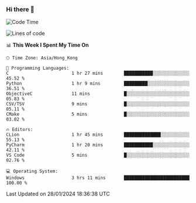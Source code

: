 ### Hi there 👋

<!--
**RoiexLee/RoiexLee** is a ✨ _special_ ✨ repository because its `README.md` (this file) appears on your GitHub profile.

Here are some ideas to get you started:

- 🔭 I’m currently working on ...
- 🌱 I’m currently learning ...
- 👯 I’m looking to collaborate on ...
- 🤔 I’m looking for help with ...
- 💬 Ask me about ...
- 📫 How to reach me: ...
- 😄 Pronouns: ...
- ⚡ Fun fact: ...
-->

<!--START_SECTION:waka-->
![Code Time](http://img.shields.io/badge/Code%20Time-473%20hrs%2024%20mins-blue)

![Lines of code](https://img.shields.io/badge/From%20Hello%20World%20I%27ve%20Written-36.7%20thousand%20lines%20of%20code-blue)

📊 **This Week I Spent My Time On** 

```text
🕑︎ Time Zone: Asia/Hong_Kong

💬 Programming Languages: 
C                        1 hr 27 mins        ███████████░░░░░░░░░░░░░░   45.52 % 
Python                   1 hr 9 mins         █████████░░░░░░░░░░░░░░░░   36.51 % 
ObjectiveC               11 mins             █░░░░░░░░░░░░░░░░░░░░░░░░   05.83 % 
CSV/TSV                  9 mins              █░░░░░░░░░░░░░░░░░░░░░░░░   05.11 % 
CMake                    5 mins              █░░░░░░░░░░░░░░░░░░░░░░░░   03.02 % 

🔥 Editors: 
CLion                    1 hr 45 mins        ██████████████░░░░░░░░░░░   55.13 % 
PyCharm                  1 hr 20 mins        ███████████░░░░░░░░░░░░░░   42.11 % 
VS Code                  5 mins              █░░░░░░░░░░░░░░░░░░░░░░░░   02.76 % 

💻 Operating System: 
Windows                  3 hrs 11 mins       █████████████████████████   100.00 % 
```


 Last Updated on 28/01/2024 18:36:38 UTC
<!--END_SECTION:waka-->

